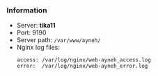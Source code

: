 ### Information

- Server: **tika11**
- Port: 9190
- Server path: `/var/www/ayneh/`
- Nginx log files:
    ```
    access: /var/log/nginx/web-ayneh_access.log
    error:  /var/log/nginx/web-ayneh_error.log
    ```
